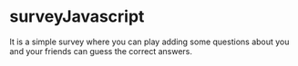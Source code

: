 # surveyJavascript
It is a simple survey where you can play adding some questions about you and your friends can guess the correct answers.
